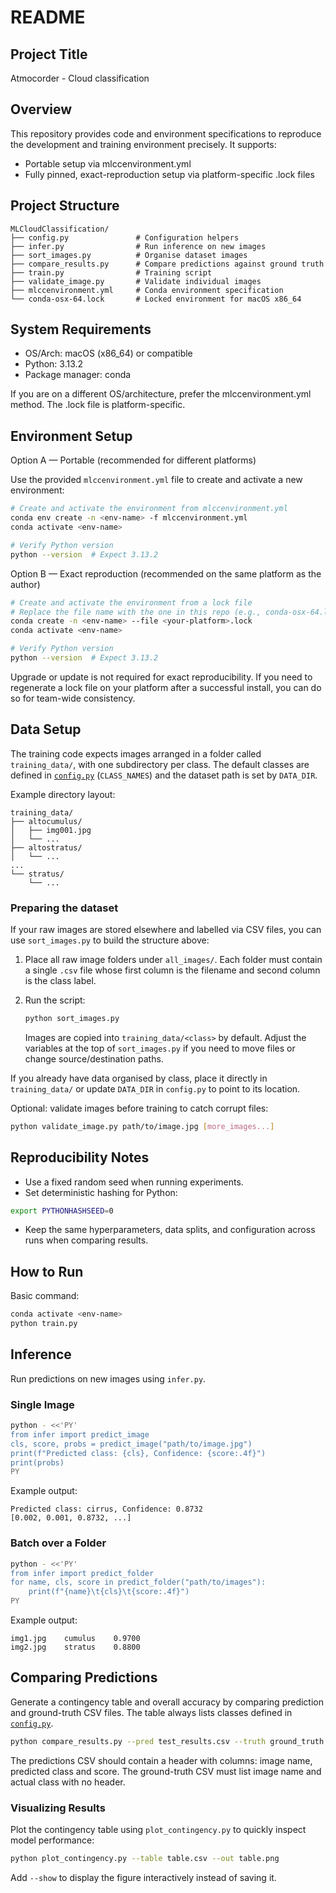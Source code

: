 # README
## Project Title
Atmocorder - Cloud classification
## Overview
This repository provides code and environment specifications to reproduce the development and training environment precisely. It supports:
- Portable setup via mlccenvironment.yml
- Fully pinned, exact-reproduction setup via platform-specific .lock files

## Project Structure

```
MLCloudClassification/
├── config.py               # Configuration helpers
├── infer.py                # Run inference on new images
├── sort_images.py          # Organise dataset images
├── compare_results.py      # Compare predictions against ground truth
├── train.py                # Training script
├── validate_image.py       # Validate individual images
├── mlccenvironment.yml     # Conda environment specification
└── conda-osx-64.lock       # Locked environment for macOS x86_64
```

## System Requirements
- OS/Arch: macOS (x86_64) or compatible
- Python: 3.13.2
- Package manager: conda

If you are on a different OS/architecture, prefer the mlccenvironment.yml method. The .lock file is platform-specific.
## Environment Setup
Option A — Portable (recommended for different platforms)

Use the provided `mlccenvironment.yml` file to create and activate a new environment:
``` bash
# Create and activate the environment from mlccenvironment.yml
conda env create -n <env-name> -f mlccenvironment.yml
conda activate <env-name>

# Verify Python version
python --version  # Expect 3.13.2
```
Option B — Exact reproduction (recommended on the same platform as the author)
``` bash
# Create and activate the environment from a lock file
# Replace the file name with the one in this repo (e.g., conda-osx-64.lock)
conda create -n <env-name> --file <your-platform>.lock
conda activate <env-name>

# Verify Python version
python --version  # Expect 3.13.2
```
Upgrade or update is not required for exact reproducibility. If you need to regenerate a lock file on your platform after a successful install, you can do so for team-wide consistency.
## Data Setup
The training code expects images arranged in a folder called `training_data/`,
with one subdirectory per class. The default classes are defined in
[`config.py`](config.py) (`CLASS_NAMES`) and the dataset path is set by
`DATA_DIR`.

Example directory layout:

```
training_data/
├── altocumulus/
│   ├── img001.jpg
│   └── ...
├── altostratus/
│   └── ...
...
└── stratus/
    └── ...
```

### Preparing the dataset
If your raw images are stored elsewhere and labelled via CSV files, you can
use `sort_images.py` to build the structure above:

1. Place all raw image folders under `all_images/`. Each folder must contain a
   single `.csv` file whose first column is the filename and second column is
   the class label.
2. Run the script:

   ```bash
   python sort_images.py
   ```

   Images are copied into `training_data/<class>` by default. Adjust the
   variables at the top of `sort_images.py` if you need to move files or change
   source/destination paths.

If you already have data organised by class, place it directly in
`training_data/` or update `DATA_DIR` in `config.py` to point to its location.

Optional: validate images before training to catch corrupt files:

```bash
python validate_image.py path/to/image.jpg [more_images...]
```
## Reproducibility Notes
- Use a fixed random seed when running experiments.
- Set deterministic hashing for Python:
``` bash
export PYTHONHASHSEED=0
```
- Keep the same hyperparameters, data splits, and configuration across runs when comparing results.

## How to Run
Basic command:
``` bash
conda activate <env-name>
python train.py
```

## Inference
Run predictions on new images using `infer.py`.

### Single Image
```bash
python - <<'PY'
from infer import predict_image
cls, score, probs = predict_image("path/to/image.jpg")
print(f"Predicted class: {cls}, Confidence: {score:.4f}")
print(probs)
PY
```
Example output:
```
Predicted class: cirrus, Confidence: 0.8732
[0.002, 0.001, 0.8732, ...]
```

### Batch over a Folder
```bash
python - <<'PY'
from infer import predict_folder
for name, cls, score in predict_folder("path/to/images"):
    print(f"{name}\t{cls}\t{score:.4f}")
PY
```
Example output:
```
img1.jpg    cumulus    0.9700
img2.jpg    stratus    0.8800
```

## Comparing Predictions

Generate a contingency table and overall accuracy by comparing prediction and
ground-truth CSV files. The table always lists classes defined in
[`config.py`](config.py).

```bash
python compare_results.py --pred test_results.csv --truth ground_truth.csv --out table.csv
```

The predictions CSV should contain a header with columns: image name, predicted
class and score. The ground-truth CSV must list image name and actual class with
no header.

### Visualizing Results

Plot the contingency table using `plot_contingency.py` to quickly inspect model performance:

```bash
python plot_contingency.py --table table.csv --out table.png
```

Add `--show` to display the figure interactively instead of saving it.
